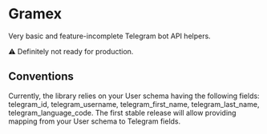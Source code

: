 # Gramex

Very basic and feature-incomplete Telegram bot API helpers.

⚠️ Definitely not ready for production.

## Conventions

Currently, the library relies on your User schema having the following fields: telegram_id, telegram_username, telegram_first_name, telegram_last_name, telegram_language_code.
The first stable release will allow providing mapping from your User schema to Telegram fields.
